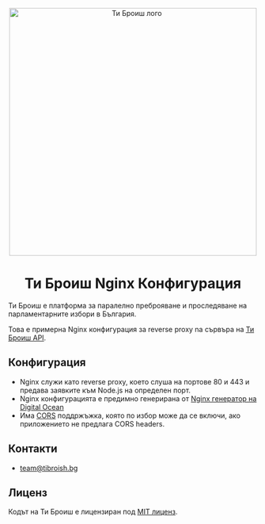 <p align="center">
  <img align="center" src="https://tibroish.bg/brand/youCount_horizontal_RGB_black.png" alt="Ти Броиш лого" width="500px">
</p>

<h1 align="center">Ти Броиш Nginx Конфигурация</h1>

Ти Броиш е платформа за паралелно преброяване и проследяване на парламентарните избори в България.

Това е примерна Nginx конфигурация за reverse proxy na сървъра на [Ти Броиш API](https://github.com/ti-broish/api).

## Конфигурация

- Nginx служи като reverse proxy, което слуша на портове 80 и 443 и предава заявките към Node.js на определен порт.
- Nginx конфигурацията е предимно генерирана от [Nginx генератор на Digital Ocean](https://www.digitalocean.com/community/tools/nginx)
- Има [CORS](https://developer.mozilla.org/en-US/docs/Web/HTTP/CORS) поддржъжка, която по избор може да се включи, ако приложението не предлага CORS headers.


## Контакти

- [team@tibroish.bg](mailto:team@tibroish.bg)

## Лиценз

Кодът на Ти Броиш е лицензиран под [MIT лиценз](https://github.com/ti-broosh/nginx/blob/master/LICENSE).
